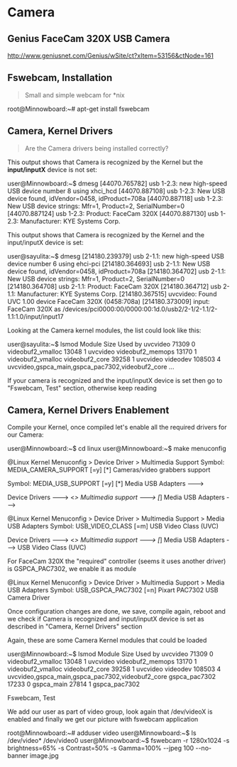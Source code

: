 # Camera

## Genius FaceCam 320X USB Camera
 http://www.geniusnet.com/Genius/wSite/ct?xItem=53156&ctNode=161 

## Fswebcam, Installation
> Small and simple webcam for *nix

 root@Minnowboard:~# apt-get install fswebcam

## Camera, Kernel Drivers
> Are the Camera drivers being installed correctly? 

This output shows that Camera is recognized by the Kernel but the **input/inputX** device is not set:

  user@Minnowboard:~$ dmesg
  [44070.765782] usb 1-2.3: new high-speed USB device number 8 using xhci_hcd
  [44070.887108] usb 1-2.3: New USB device found, idVendor=0458, idProduct=708a
  [44070.887118] usb 1-2.3: New USB device strings: Mfr=1, Product=2, SerialNumber=0
  [44070.887124] usb 1-2.3: Product: FaceCam 320X
  [44070.887130] usb 1-2.3: Manufacturer: KYE Systems Corp.

This output shows that Camera is recognized by the Kernel and the input/inputX
device is set:

  user@sayulita:~$ dmesg
  [214180.239379] usb 2-1.1: new high-speed USB device number 6 using ehci-pci
  [214180.364693] usb 2-1.1: New USB device found, idVendor=0458, idProduct=708a
  [214180.364702] usb 2-1.1: New USB device strings: Mfr=1, Product=2, SerialNumber=0
  [214180.364708] usb 2-1.1: Product: FaceCam 320X
  [214180.364712] usb 2-1.1: Manufacturer: KYE Systems Corp.
  [214180.367515] uvcvideo: Found UVC 1.00 device FaceCam 320X (0458:708a)
  [214180.373009] input: FaceCam 320X as /devices/pci0000:00/0000:00:1d.0/usb2/2-1/2-1.1/2-1.1:1.0/input/input17

Looking at the Camera kernel modules, the list could look like this:

  user@sayulita:~$ lsmod
  Module                  Size  Used by
  uvcvideo               71309  0
  videobuf2_vmalloc      13048  1 uvcvideo
  videobuf2_memops       13170  1 videobuf2_vmalloc
  videobuf2_core         39258  1 uvcvideo
  videodev              108503  4 uvcvideo,gspca_main,gspca_pac7302,videobuf2_core
  ...

If your camera is recognized and the input/inputX device is set then go to "Fswebcam, Test" section, otherwise keep reading

## Camera, Kernel Drivers Enablement

Compile your Kernel, once compiled let's enable all the required drivers
for our Camera:

user@Minnowboard:~$ cd linux
user@Minnowboard:~$ make menuconfig

@Linux Kernel Menuconfig > Device Driver > Multimedia Support
 Symbol: MEDIA_CAMERA_SUPPORT [=y]
 [*]   Cameras/video grabbers support

 Symbol: MEDIA_USB_SUPPORT [=y]
 [*]   Media USB Adapters  --->

Device Drivers  --->
    <*> Multimedia support  ---> 
        [*]   Media USB Adapters  ---> 

@Linux Kernel Menuconfig > Device Driver > Multimedia Support > Media USB Adapters
 Symbol: USB_VIDEO_CLASS [=m]
 <M>   USB Video Class (UVC)

Device Drivers  --->
    <*> Multimedia support  ---> 
        [*]   Media USB Adapters  --->
            <M>   USB Video Class (UVC)

For FaceCam 320X the "required" controller (seems it uses another driver)
is GSPCA_PAC7302, we enable it as module

@Linux Kernel Menuconfig > Device Driver > Multimedia Support > Media USB Adapters
 Symbol: USB_GSPCA_PAC7302 [=n]
 <M>   Pixart PAC7302 USB Camera Driver

Once configuration changes are done, we save, compile again, reboot and
we check if Camera is recognized and input/inputX device is set as described in
"Camera, Kernel Drivers" section

Again, these are some Camera Kernel modules that could be loaded

user@Minnowboard:~$ lsmod
Module                  Size  Used by
uvcvideo               71309  0
videobuf2_vmalloc      13048  1 uvcvideo
videobuf2_memops       13170  1 videobuf2_vmalloc
videobuf2_core         39258  1 uvcvideo
videodev              108503  4 uvcvideo,gspca_main,gspca_pac7302,videobuf2_core
gspca_pac7302          17233  0
gspca_main             27814  1 gspca_pac7302

Fswebcam, Test

We add our user as part of video group, look again that /dev/videoX is enabled
and finally we get our picture with fswebcam application

root@Minnowboard:~# adduser <user> video
user@Minnowboard:~$ ls /dev/video*
/dev/video0
user@Minnowboard:~$ fswebcam -r 1280x1024 -s brightness=65% -s Contrast=50% -s Gamma=100% --jpeg 100 --no-banner image.jpg
